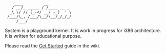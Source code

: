 ```
    ____         __          
   / __/_ _____ / /____ __ _ 
  _\ \/ // (_-</ __/ -_)  ' \
 /___/\_, /___/\__/\__/_/_/_/
     /___/                   
```

System is a playground kernel. It is work in progress for i386 architecture.   
It is written for educational purpose.

Please read the [Get Started](https://github.com/domage-j/system/wiki/Get-Started) guide in the wiki.

